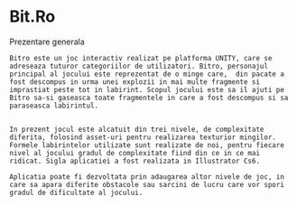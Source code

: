 # Bit.Ro


Prezentare generala

	Bitro este un joc interactiv realizat pe platforma UNITY, care se adreseaza tuturor categoriilor de utilizatori. Bitro, personajul principal al jocului este reprezentat de o minge care,  din pacate a fost descompus in urma unei explozii in mai multe fragmente si imprastiat peste tot in labirint. Scopul jocului este sa il ajuti pe Bitro sa-si gaseasca toate fragmentele in care a fost descompus si sa paraseasca labirintul.
	
	
	In prezent jocul este alcatuit din trei nivele, de complexitate diferita, folosind asset-uri pentru realizarea texturior mingilor. Formele labirintelor utilizate sunt realizate de noi, pentru fiecare nivel al jocului gradul de complexitate fiind din ce in ce mai ridicat. Sigla aplicatiei a fost realizata in Illustrator Cs6.
	
	Aplicatia poate fi dezvoltata prin adaugarea altor nivele de joc, in care sa apara diferite obstacole sau sarcini de lucru care vor spori gradul de dificultate al jocului. 
